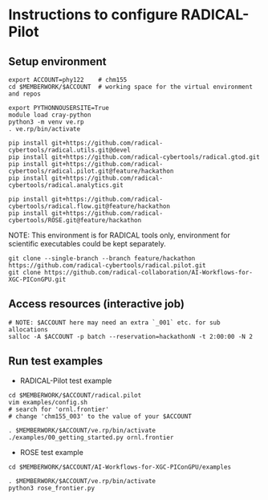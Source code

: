 # Instructions to configure RADICAL-Pilot

## Setup environment

```shell
export ACCOUNT=phy122    # chm155
cd $MEMBERWORK/$ACCOUNT  # working space for the virtual environment and repos

export PYTHONNOUSERSITE=True
module load cray-python
python3 -m venv ve.rp
. ve.rp/bin/activate

pip install git+https://github.com/radical-cybertools/radical.utils.git@devel
pip install git+https://github.com/radical-cybertools/radical.gtod.git
pip install git+https://github.com/radical-cybertools/radical.pilot.git@feature/hackathon
pip install git+https://github.com/radical-cybertools/radical.analytics.git

pip install git+https://github.com/radical-cybertools/radical.flow.git@feature/hackathon
pip install git+https://github.com/radical-cybertools/ROSE.git@feature/hackathon
```
NOTE: This environment is for RADICAL tools only, environment for scientific 
executables could be kept separately.

```shell
git clone --single-branch --branch feature/hackathon https://github.com/radical-cybertools/radical.pilot.git
git clone https://github.com/radical-collaboration/AI-Workflows-for-XGC-PIConGPU.git
```

## Access resources (interactive job)

```shell
# NOTE: $ACCOUNT here may need an extra `_001` etc. for sub allocations
salloc -A $ACCOUNT -p batch --reservation=hackathonN -t 2:00:00 -N 2
```

## Run test examples

- RADICAL-Pilot test example
```shell
cd $MEMBERWORK/$ACCOUNT/radical.pilot
vim examples/config.sh
# search for 'ornl.frontier'
# change 'chm155_003' to the value of your $ACCOUNT

. $MEMBERWORK/$ACCOUNT/ve.rp/bin/activate
./examples/00_getting_started.py ornl.frontier
```

- ROSE test example
```shell
cd $MEMBERWORK/$ACCOUNT/AI-Workflows-for-XGC-PIConGPU/examples

. $MEMBERWORK/$ACCOUNT/ve.rp/bin/activate
python3 rose_frontier.py
```
